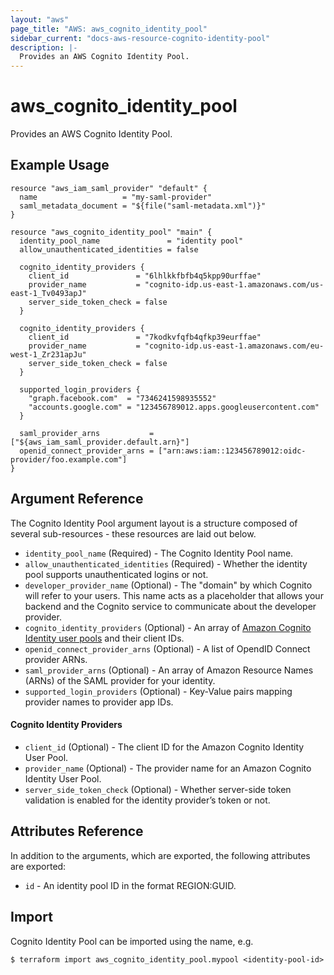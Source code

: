 ```yaml
---
layout: "aws"
page_title: "AWS: aws_cognito_identity_pool"
sidebar_current: "docs-aws-resource-cognito-identity-pool"
description: |-
  Provides an AWS Cognito Identity Pool.
---
```


# aws_cognito_identity_pool

Provides an AWS Cognito Identity Pool.

## Example Usage

```
resource "aws_iam_saml_provider" "default" {
  name                   = "my-saml-provider"
  saml_metadata_document = "${file("saml-metadata.xml")}"
}

resource "aws_cognito_identity_pool" "main" {
  identity_pool_name               = "identity pool"
  allow_unauthenticated_identities = false

  cognito_identity_providers {
    client_id               = "6lhlkkfbfb4q5kpp90urffae"
    provider_name           = "cognito-idp.us-east-1.amazonaws.com/us-east-1_Tv0493apJ"
    server_side_token_check = false
  }

  cognito_identity_providers {
    client_id               = "7kodkvfqfb4qfkp39eurffae"
    provider_name           = "cognito-idp.us-east-1.amazonaws.com/eu-west-1_Zr231apJu"
    server_side_token_check = false
  }

  supported_login_providers {
    "graph.facebook.com"  = "7346241598935552"
    "accounts.google.com" = "123456789012.apps.googleusercontent.com"
  }

  saml_provider_arns           = ["${aws_iam_saml_provider.default.arn}"]
  openid_connect_provider_arns = ["arn:aws:iam::123456789012:oidc-provider/foo.example.com"]
}
```

## Argument Reference

The Cognito Identity Pool argument layout is a structure composed of several sub-resources - these resources are laid out below.

* `identity_pool_name` (Required) - The Cognito Identity Pool name.
* `allow_unauthenticated_identities` (Required) - Whether the identity pool supports unauthenticated logins or not.
* `developer_provider_name` (Optional) - The "domain" by which Cognito will refer to your users. This name acts as a placeholder that allows your
backend and the Cognito service to communicate about the developer provider.
* `cognito_identity_providers` (Optional) - An array of [Amazon Cognito Identity user pools](#cognito-identity-providers) and their client IDs.
* `openid_connect_provider_arns` (Optional) - A list of OpendID Connect provider ARNs.
* `saml_provider_arns` (Optional) - An array of Amazon Resource Names (ARNs) of the SAML provider for your identity.
* `supported_login_providers` (Optional) - Key-Value pairs mapping provider names to provider app IDs.

#### Cognito Identity Providers

  * `client_id` (Optional) - The client ID for the Amazon Cognito Identity User Pool.
  * `provider_name` (Optional) - The provider name for an Amazon Cognito Identity User Pool.
  * `server_side_token_check` (Optional) - Whether server-side token validation is enabled for the identity provider’s token or not.

## Attributes Reference

In addition to the arguments, which are exported, the following attributes are exported:

* `id` - An identity pool ID in the format REGION:GUID.

## Import

Cognito Identity Pool can be imported using the name, e.g.

```
$ terraform import aws_cognito_identity_pool.mypool <identity-pool-id>
```
